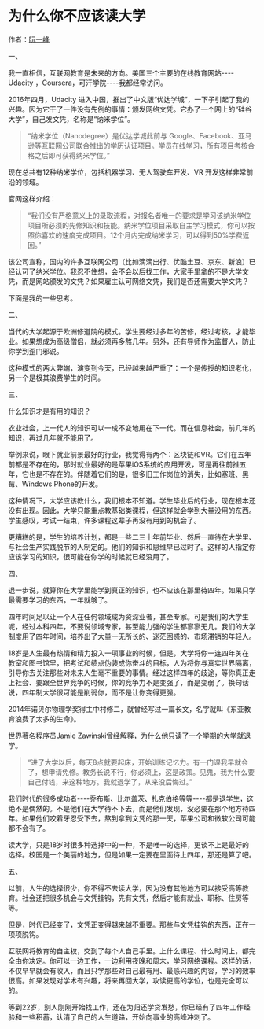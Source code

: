 # 为什么你不应该读大学

作者：<a href="http://www.ruanyifeng.com/blog" target="_blank">阮一峰</a>


一、

我一直相信，互联网教育是未来的方向。美国三个主要的在线教育网站----Udacity ，Coursera，可汗学院----我都经常访问。

2016年四月，Udacity 进入中国，推出了中文版“优达学城”，一下子引起了我的兴趣。因为它干了一件没有先例的事情：颁发网络文凭。它办了一个网上的“硅谷大学”，自己发文凭，名称是“纳米学位”。

> “纳米学位（Nanodegree）是优达学城此前与 Google、Facebook、亚马逊等互联网公司联合推出的学历认证项目。学员在线学习，所有项目考核合格之后即可获得纳米学位。”

现在总共有12种纳米学位，包括机器学习、无人驾驶车开发、VR 开发这样非常前沿的领域。

官网这样介绍：

> “我们没有严格意义上的录取流程，对报名者唯一的要求是学习该纳米学位项目所必须的先修知识和技能。纳米学位项目采取自主学习模式，你可以按照你喜欢的速度完成项目。12个月内完成纳米学习，可以得到50%学费返回。”

该公司宣称，国内的许多互联网公司（比如滴滴出行、优酷土豆、京东、新浪）已经认可了纳米学位。我忍不住想，会不会以后找工作，大家手里拿的不是大学文凭，而是网站颁发的文凭？如果雇主认可网络文凭，我们是否还需要大学文凭？

下面是我的一些思考。

二、

当代的大学起源于欧洲修道院的模式。学生要经过多年的苦修，经过考核，才能毕业。如果想成为高级僧侣，就必须再多熬几年。另外，还有导师作为监督人，防止你学到歪门邪说。

这种模式的两大弊端，演变到今天，已经越来越严重了：一个是传授的知识老化，另一个是极其浪费学生的时间。

三、

什么知识才是有用的知识？

农业社会，上一代人的知识可以一成不变地用在下一代。而在信息社会，前几年的知识，再过几年就不能用了。

举例来说，眼下就业前景最好的行业，我觉得有两个：区块链和VR。它们在五年前都是不存在的，那时就业最好的是苹果iOS系统的应用开发，可是再往前推五年，它也是不存在的。伴随着它们的是，很多旧工作岗位的消失，比如塞班、黑莓、Windows Phone的开发。

这种情况下，大学应该教什么，我们根本不知道。学生毕业后的行业，现在根本还没有出现。因此，大学只能重点教基础类课程，但这样就会学到大量没用的东西。学生感叹，考试一结束，许多课程这辈子再没有用到的机会了。

更糟糕的是，学生的培养计划，都是一些二三十年前毕业、然后一直待在大学里、与社会生产实践脱节的人制定的。他们的知识和思维早已过时了。这样的人指定你应该学习的知识，很可能在你学的时候就已经没用了。

四、

退一步说，就算你在大学里能学到真正的知识，也不应该在那里待四年。如果只学最需要学习的东西，一年就够了。

四年时间足以让一个人在任何领域成为资深业者，甚至专家。可是我们的大学生呢，经过本科四年，不要说领域专家，甚至能力强的学生都寥寥无几。我们的大学制度用了四年时间，培养出了大量一无所长的、迷茫困惑的、市场滞销的年轻人。

18岁是人生最有热情和精力投入一项事业的时候，但是，大学将你一连四年关在教室和图书馆里，把考试和绩点伪装成你奋斗的目标，人为将你与真实世界隔离，引导你去关注那些对未来人生毫不重要的事情。经过这样四年的歧途，等你真正走上社会、要跟全世界竞争的时候，你的竞争力不是变强了，而是变弱了。换句话说，四年制大学很可能是削弱你，而不是让你变得更强。

2014年诺贝尔物理学奖得主中村修二，就曾经写过一篇长文，名字就叫《东亚教育浪费了太多的生命》。

世界著名程序员Jamie Zawinski曾经解释，为什么他只读了一个学期的大学就退学。

> “进了大学以后，每天8点就要起床，开始训练记忆力。有一门课我早就会了，想申请免修。教务长说不行，你必须上，这是政策。见鬼，我为什么要自己付钱，来这种地方。我就退学了，从来没后悔过。”

我们时代的很多成功者----乔布斯、比尔盖茨、扎克伯格等等----都是退学生，这绝不是偶然的。不是他们在大学待不下去，而是他们发现，没必要在那个地方待四年。如果他们咬着牙忍受下去，熬到拿到文凭的那一天，苹果公司和微软公司可能都不会有了。

读大学，只是18岁时很多种选择中的一种，不是唯一的选择，更谈不上是最好的选择。校园是一个美丽的地方，但是如果一定要在里面待上四年，那还是算了吧。

五、

以前，人生的选择很少，你不得不去读大学，因为没有其他地方可以接受高等教育。社会还把很多机会与文凭挂钩，先有文凭，然后才能有就业、职称、住房等等。

但是，时代已经变了，文凭正变得越来越不重要。那些与文凭挂钩的东西，正在一项项脱钩。

互联网将教育的自主权，交到了每个人自己手里。上什么课程、什么时间上，都完全由你决定。你可以一边工作，一边利用夜晚和周末，学习网络课程。这样的话，不仅早早就会有收入，而且只学那些对自己最有用、最感兴趣的内容，学习的效率很高。如果发现对学术有兴趣，将来再回大学，攻读更高的学位，也是完全可以的。

等到22岁，别人刚刚开始找工作，还在为归还学贷发愁，你已经有了四年工作经验和一些积蓄，认清了自己的人生道路，开始向事业的高峰冲刺了。

